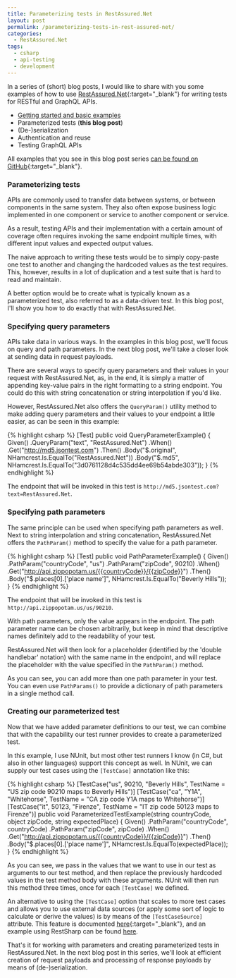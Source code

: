 ```yaml
---
title: Parameterizing tests in RestAssured.Net
layout: post
permalink: /parameterizing-tests-in-rest-assured-net/
categories:
  - RestAssured.Net
tags:
  - csharp
  - api-testing
  - development
---
```

In a series of (short) blog posts, I would like to share with you some examples of how to use [RestAssured.Net](https://github.com/basdijkstra/rest-assured-net){:target="_blank"} for writing tests for RESTful and GraphQL APIs.

* [Getting started and basic examples](/getting-started-with-rest-assured-net/)
* Parameterized tests (**this blog post**)
* (De-)serialization
* Authentication and reuse
* Testing GraphQL APIs

All examples that you see in this blog post series [can be found on GitHub](https://github.com/basdijkstra/rest-assured-net-examples){:target="_blank"}.

### Parameterizing tests
APIs are commonly used to transfer data between systems, or between components in the same system. They also often expose business logic implemented in one component or service to another component or service.

As a result, testing APIs and their implementation with a certain amount of coverage often requires invoking the same endpoint multiple times, with different input values and expected output values.

The naive approach to writing these tests would be to simply copy-paste one test to another and changing the hardcoded values as the test requires. This, however, results in a lot of duplication and a test suite that is hard to read and maintain.

A better option would be to create what is typically known as a parameterized test, also referred to as a data-driven test. In this blog post, I'll show you how to do exactly that with RestAssured.Net.

### Specifying query parameters
APIs take data in various ways. In the examples in this blog post, we'll focus on query and path parameters. In the next blog post, we'll take a closer look at sending data in request payloads.

There are several ways to specify query parameters and their values in your request with RestAssured.Net, as, in the end, it is simply a matter of appending key-value pairs in the right formatting to a string endpoint. You could do this with string concatenation or string interpolation if you'd like. 

However, RestAssured.Net also offers the `QueryParam()` utility method to make adding query parameters and their values to your endpoint a little easier, as can be seen in this example:

{% highlight csharp %}
[Test]
public void QueryParameterExample()
{
    Given()
    .QueryParam("text", "RestAssured.Net")
    .When()
    .Get("http://md5.jsontest.com")
    .Then()
    .Body("$.original", NHamcrest.Is.EqualTo("RestAssured.Net"))
    .Body("$.md5", NHamcrest.Is.EqualTo("3d0761128d4c535dd4ee69b54abde303"));
}
{% endhighlight %}

The endpoint that will be invoked in this test is `http://md5.jsontest.com?text=RestAssured.Net`.

### Specifying path parameters
The same principle can be used when specifying path parameters as well. Next to string interpolation and string concatenation, RestAssured.Net offers the `PathParam()` method to specify the value for a path parameter.

{% highlight csharp %}
[Test]
public void PathParameterExample()
{
    Given()
    .PathParam("countryCode", "us")
    .PathParam("zipCode", 90210)
    .When()
    .Get("http://api.zippopotam.us/{{countryCode}}/{{zipCode}}")
    .Then()
    .Body("$.places[0].['place name']", NHamcrest.Is.EqualTo("Beverly Hills"));
}
{% endhighlight %}

The endpoint that will be invoked in this test is `http://api.zippopotam.us/us/90210`.

With path parameters, only the value appears in the endpoint. The path parameter name can be chosen arbitrarily, but keep in mind that descriptive names definitely add to the readability of your test.

RestAssured.Net will then look for a placeholder (identified by the 'double handlebar' notation) with the same name in the endpoint, and will replace the placeholder with the value specified in the `PathParam()` method.

As you can see, you can add more than one path parameter in your test. You can even use `PathParams()` to provide a dictionary of path parameters in a single method call. 

### Creating our parameterized test
Now that we have added parameter definitions to our test, we can combine that with the capability our test runner provides to create a parameterized test.

In this example, I use NUnit, but most other test runners I know (in C#, but also in other languages) support this concept as well. In NUnit, we can supply our test cases using the `[TestCase]` annotation like this:

{% highlight csharp %}
[TestCase("us", 90210, "Beverly Hills", TestName = "US zip code 90210 maps to Beverly Hills")]
[TestCase("ca", "Y1A", "Whitehorse", TestName = "CA zip code Y1A maps to Whitehorse")]
[TestCase("it", 50123, "Firenze", TestName = "IT zip code 50123 maps to Firenze")]
public void ParameterizedTestExample(string countryCode, object zipCode, string expectedPlace)
{
    Given()
    .PathParam("countryCode", countryCode)
    .PathParam("zipCode", zipCode)
    .When()
    .Get("http://api.zippopotam.us/{{countryCode}}/{{zipCode}}")
    .Then()
    .Body("$.places[0].['place name']", NHamcrest.Is.EqualTo(expectedPlace));
}
{% endhighlight %}

As you can see, we pass in the values that we want to use in our test as arguments to our test method, and then replace the previously hardcoded values in the test method body with these arguments. NUnit will then run this method three times, once for each `[TestCase]` we defined.

An alternative to using the `[TestCase]` option that scales to more test cases and allows you to use external data sources (or apply some sort of logic to calculate or derive the values) is by means of the `[TestCaseSource]` attribute. This feature is documented [here](https://docs.nunit.org/articles/nunit/writing-tests/attributes/testcasesource.html){:target="_blank"}, and an example using RestSharp can be found [here](/data-driven-testing-in-c-with-nunit-and-restsharp/). 

That's it for working with parameters and creating parameterized tests in RestAssured.Net. In the next blog post in this series, we'll look at efficient creation of request payloads and processing of response payloads by means of (de-)serialization.
